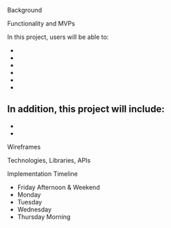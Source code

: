 Background


Functionality and MVPs

In this project, users will be able to:

-
-
-
-
-
-


In addition, this project will include:
-
-
-


Wireframes



Technologies, Libraries, APIs



Implementation Timeline

- Friday Afternoon & Weekend
- Monday
- Tuesday
- Wednesday
- Thursday Morning





